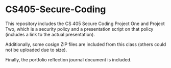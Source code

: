 # CS405-Secure-Coding

This repository includes the CS 405 Secure Coding Project One and Project Two, which is a security policy and a presentation script on that policy (includes a link to the actual presentation). 

Additionally, some cosign ZIP files are included from this class (others could not be uploaded due to size).

Finally, the portfolio reflection journal document is included.
